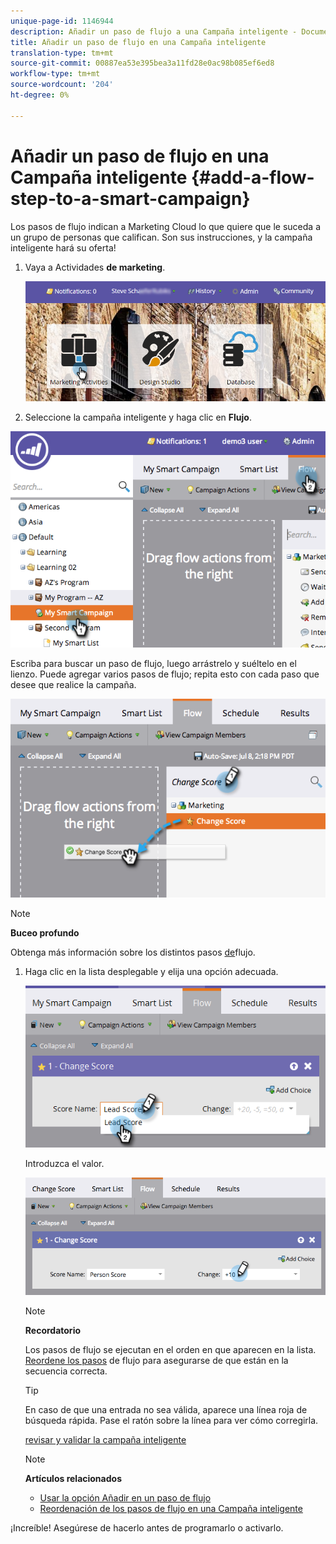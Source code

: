 ```yaml
---
unique-page-id: 1146944
description: Añadir un paso de flujo a una Campaña inteligente - Documentos de marketing - Documentación del producto
title: Añadir un paso de flujo en una Campaña inteligente
translation-type: tm+mt
source-git-commit: 00887ea53e395bea3a11fd28e0ac98b085ef6ed8
workflow-type: tm+mt
source-wordcount: '204'
ht-degree: 0%

---
```



# Añadir un paso de flujo en una Campaña inteligente {#add-a-flow-step-to-a-smart-campaign}

Los pasos de flujo indican a Marketing Cloud lo que quiere que le suceda a un grupo de personas que califican. Son sus instrucciones, y la campaña inteligente hará su oferta!

1. Vaya a Actividades **de marketing**.

   ![](assets/login-marketing-activities.png)

1. Seleccione la campaña inteligente y haga clic en **Flujo**.

![](assets/image2014-9-19-16-3a27-3a1.png)

Escriba para buscar un paso de flujo, luego arrástrelo y suéltelo en el lienzo. Puede agregar varios pasos de flujo; repita esto con cada paso que desee que realice la campaña.

![](assets/image2014-9-19-16-3a27-3a7.png)

>[!NOTE]
>
>**Buceo profundo**
>
>
>Obtenga más información sobre los distintos pasos [de](http://docs.marketo.com/display/DOCS/Flow+Actions)flujo.

1. Haga clic en la lista desplegable y elija una opción adecuada.

   ![](assets/four-1.png)

   Introduzca el valor.

   ![](assets/changescorevalue-cursor.png)

   >[!NOTE]
   >
   >**Recordatorio**
   >
   >
   >Los pasos de flujo se ejecutan en el orden en que aparecen en la lista.  [Reordene los pasos](add-a-flow-step-to-a-smart-campaign/reorder-the-flow-steps-in-a-smart-campaign.md) de flujo para asegurarse de que están en la secuencia correcta.

   >[!TIP]
   >
   >En caso de que una entrada no sea válida, aparece una línea roja de búsqueda rápida. Pase el ratón sobre la línea para ver cómo corregirla.

   [revisar y validar la campaña inteligente](../../../../product-docs/core-marketo-concepts/smart-campaigns/creating-a-smart-campaign/smart-campaign-checklist.md)

   >[!NOTE]
   >
   >**Artículos relacionados**
   >
   >    
   >    
   >    * [Usar la opción Añadir en un paso de flujo](use-add-choice-in-a-flow-step.md)
   >    * [Reordenación de los pasos de flujo en una Campaña inteligente](add-a-flow-step-to-a-smart-campaign/reorder-the-flow-steps-in-a-smart-campaign.md)


¡Increíble! Asegúrese de hacerlo antes de programarlo o activarlo.